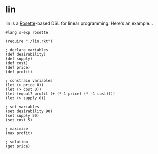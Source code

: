 # lin
lin is a [Rosette](http://emina.github.io/rosette/)-based DSL for linear programming. Here's an example...
```racket
#lang s-exp rosette

(require "./lin.rkt")

; declare variables
(def desirability)
(def supply)
(def cost)
(def price)
(def profit)

; constrain variables
(let (> price 0))
(let (> cost 0))
(let (equal? profit (+ (* 1 price) (* -1 cost))))
(let (> supply 0))

; set variables
(set desirability 90)
(set supply 50)
(set cost 5)

; maximize
(max profit)

; solution
(get price)
```
